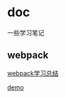 # doc
一些学习笔记

<h2>webpack</h2>
<a href="../../issues/1">webpack学习总结</a>
<p><a href="webpackDemo">demo</a></p>
